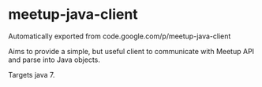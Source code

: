 # meetup-java-client
Automatically exported from code.google.com/p/meetup-java-client

Aims to provide a simple, but useful client to communicate with Meetup API and parse into Java objects.  

Targets java 7.
